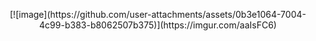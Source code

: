 <p align="center">
[![image](https://github.com/user-attachments/assets/0b3e1064-7004-4c99-b383-b8062507b375)](https://imgur.com/aaIsFC6)

</p>
